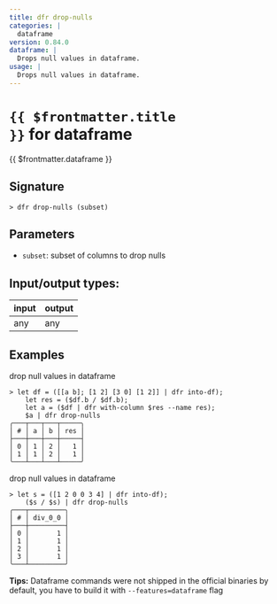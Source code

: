```yaml
---
title: dfr drop-nulls
categories: |
  dataframe
version: 0.84.0
dataframe: |
  Drops null values in dataframe.
usage: |
  Drops null values in dataframe.
---
```


# <code>{{ $frontmatter.title }}</code> for dataframe

<div class='command-title'>{{ $frontmatter.dataframe }}</div>

## Signature

```> dfr drop-nulls (subset)```

## Parameters

 -  `subset`: subset of columns to drop nulls


## Input/output types:

| input | output |
| ----- | ------ |
| any   | any    |

## Examples

drop null values in dataframe
```shell
> let df = ([[a b]; [1 2] [3 0] [1 2]] | dfr into-df);
    let res = ($df.b / $df.b);
    let a = ($df | dfr with-column $res --name res);
    $a | dfr drop-nulls
╭───┬───┬───┬─────╮
│ # │ a │ b │ res │
├───┼───┼───┼─────┤
│ 0 │ 1 │ 2 │   1 │
│ 1 │ 1 │ 2 │   1 │
╰───┴───┴───┴─────╯

```

drop null values in dataframe
```shell
> let s = ([1 2 0 0 3 4] | dfr into-df);
    ($s / $s) | dfr drop-nulls
╭───┬─────────╮
│ # │ div_0_0 │
├───┼─────────┤
│ 0 │       1 │
│ 1 │       1 │
│ 2 │       1 │
│ 3 │       1 │
╰───┴─────────╯

```


**Tips:** Dataframe commands were not shipped in the official binaries by default, you have to build it with `--features=dataframe` flag